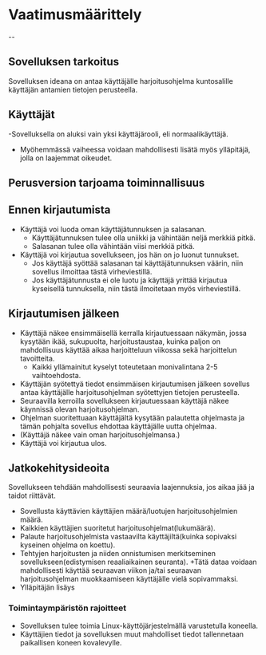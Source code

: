 # Vaatimusmäärittely
--
## Sovelluksen tarkoitus

Sovelluksen ideana on antaa käyttäjälle harjoitusohjelma kuntosalille
käyttäjän antamien tietojen perusteella. 

## Käyttäjät

-Sovelluksella on aluksi vain yksi käyttäjärooli, eli normaalikäyttäjä.
- Myöhemmässä vaiheessa voidaan mahdollisesti lisätä myös ylläpitäjä, 
jolla on laajemmat oikeudet.

## Perusversion tarjoama toiminnallisuus

## Ennen kirjautumista
- Käyttäjä voi luoda oman käyttäjätunnuksen ja salasanan.
	- Käyttäjätunnuksen tulee olla uniikki ja vähintään neljä merkkiä
	 pitkä.
	- Salasanan tulee olla vähintään viisi merkkiä pitkä.
- Käyttäjä voi kirjautua sovellukseen, jos hän on jo luonut tunnukset.	
	- Jos käyttäjä syöttää salasanan tai käyttäjätunnuksen väärin, 
	niin sovellus ilmoittaa tästä virheviestillä.
	- Jos käyttäjätunnusta ei ole luotu ja käyttäjä yrittää kirjautua
	kyseisellä tunnuksella, niin tästä ilmoitetaan myös virheviestillä.


## Kirjautumisen jälkeen
- Käyttäjä näkee ensimmäisellä kerralla kirjautuessaan näkymän, jossa
kysytään ikää, sukupuolta, harjoitustaustaa, kuinka paljon on mahdollisuus
käyttää aikaa harjoitteluun viikossa sekä harjoittelun tavoitteita.
	- Kaikki yllämainitut kyselyt toteutetaan monivalintana 2-5 
	vaihtoehdosta.
- Käyttäjän syötettyä tiedot ensimmäisen kirjautumisen jälkeen sovellus 
antaa käyttäjälle harjoitusohjelman syötettyjen tietojen perusteella.
- Seuraavilla kerroilla sovellukseen kirjautuessaan käyttäjä näkee käynnissä olevan
harjoitusohjelman.
- Ohjelman suoritettuaan käyttäjältä kysytään palautetta ohjelmasta ja tämän 
pohjalta sovellus ehdottaa käyttäjälle uutta ohjelmaa.
- (Käyttäjä näkee vain oman harjoitusohjelmansa.) 
- Käyttäjä voi kirjautua ulos.


## Jatkokehitysideoita

Sovellukseen tehdään mahdollisesti seuraavia laajennuksia, jos aikaa jää ja taidot
riittävät. 
- Sovellusta käyttävien käyttäjien määrä/luotujen harjoitusohjelmien määrä.
-  Kaikkien käyttäjien suoritetut harjoitusohjelmat(lukumäärä).
- Palaute harjoitusohjelmista vastaavilta käyttäjiltä(kuinka sopivaksi kyseinen
ohjelma on koettu).
- Tehtyjen harjoitusten ja niiden onnistumisen  merkitseminen sovellukseen(edistymisen
reaaliaikainen seuranta).
	+Tätä dataa voidaan mahdollisesti käyttää seuraavan viikon ja/tai seuraavan
	 harjoitusohjelman muokkaamiseen käyttäjälle vielä sopivammaksi.
- Ylläpitäjän lisäys



### Toimintaympäristön rajoitteet
+ Sovelluksen tulee toimia Linux-käyttöjärjestelmällä varustetulla koneella.
+ Käyttäjien tiedot ja sovelluksen muut mahdolliset tiedot tallennetaan paikallisen
koneen kovalevylle.  
